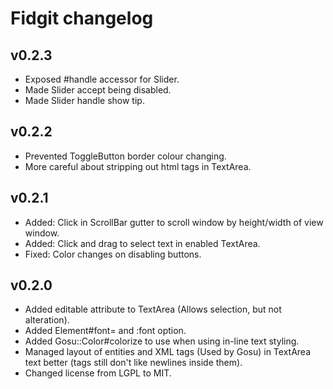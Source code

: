 Fidgit changelog
================

v0.2.3
------

* Exposed #handle accessor for Slider.
* Made Slider accept being disabled.
* Made Slider handle show tip.

v0.2.2
------

* Prevented ToggleButton border colour changing.
* More careful about stripping out html tags in TextArea.

v0.2.1
------

* Added: Click in ScrollBar gutter to scroll window by height/width of view window.
* Added: Click and drag to select text in enabled TextArea.
* Fixed: Color changes on disabling buttons.

v0.2.0
------

* Added editable attribute to TextArea (Allows selection, but not alteration).
* Added Element#font= and :font option.
* Added Gosu::Color#colorize to use when using in-line text styling.
* Managed layout of entities and XML tags (Used by Gosu) in TextArea text better (tags still don't like newlines inside them).
* Changed license from LGPL to MIT.